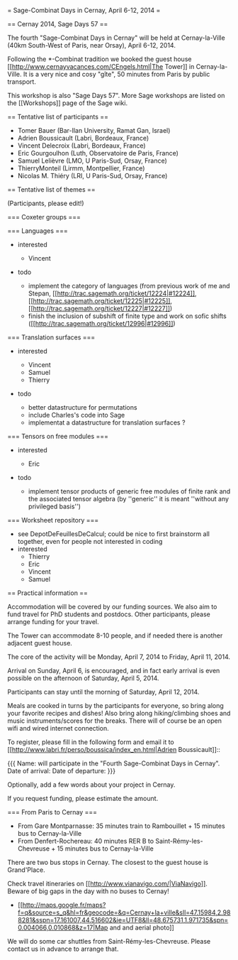 = Sage-Combinat Days in Cernay, April 6-12, 2014 =

== Cernay 2014, Sage Days 57  ==

The fourth "Sage-Combinat Days in Cernay" will be held at Cernay-la-Ville
(40km South-West of Paris, near Orsay), April 6-12, 2014.

Following the *-Combinat tradition we booked the guest house 
[[http://www.cernayvacances.com/CEngels.html|The Tower]] in Cernay-la-Ville.
It is a very nice and cosy "gîte", 50 minutes from Paris by public transport.

This workshop is also "Sage Days 57".
More Sage workshops are listed on the [[Workshops]] page of the Sage wiki.


== Tentative list of participants ==

 * Tomer Bauer (Bar-Ilan University, Ramat Gan, Israel)
 * Adrien Boussicault (Labri, Bordeaux, France)
 * Vincent Delecroix (Labri, Bordeaux, France)
 * Eric Gourgoulhon (Luth, Observatoire de Paris, France)
 * Samuel Lelièvre (LMO, U Paris-Sud, Orsay, France)
 * ThierryMonteil (Lirmm, Montpellier, France)
 * Nicolas M. Thiéry (LRI, U Paris-Sud, Orsay, France)

== Tentative list of themes ==

(Participants, please edit!)

=== Coxeter groups ===

=== Languages ===

 * interested
   * Vincent

 * todo
   * implement the category of languages (from previous work of me and Stepan, [[http://trac.sagemath.org/ticket/12224|#12224]], [[http://trac.sagemath.org/ticket/12225|#12225]], [[http://trac.sagemath.org/ticket/12227|#12227]])
   * finish the inclusion of subshift of finite type and work on sofic shifts ([[http://trac.sagemath.org/ticket/12996|#12996]])

=== Translation surfaces ===

 * interested
   * Vincent
   * Samuel
   * Thierry

 * todo
   * better datastructure for permutations
   * include Charles's code into Sage
   * implementat a datastructure for translation surfaces ?

=== Tensors on free modules ===

 * interested
   * Eric

 * todo
   * implement tensor products of generic free modules of finite rank and the associated tensor algebra (by ''generic'' it is meant ''without any privileged basis'')


=== Worksheet repository ===
 * see DepotDeFeuillesDeCalcul; could be nice to first brainstorm all together, even for people not interested in coding
 * interested
   * Thierry
   * Eric
   * Vincent
   * Samuel


== Practical information ==


Accommodation will be covered by our funding sources.
We also aim to fund travel for PhD students and postdocs.
Other participants, please arrange funding for your travel.

The Tower can accommodate 8-10 people, and if needed there is another
adjacent guest house.

The core of the activity will be Monday, April 7, 2014 to Friday, April 11, 2014.

Arrival on Sunday, April 6, is encouraged, and in fact early arrival is even
possible on the afternoon of Saturday, April 5, 2014.

Participants can stay until the morning of Saturday, April 12, 2014.

Meals are cooked in turns by the participants for everyone, so bring
along your favorite recipes and dishes!  Also bring along hiking/climbing
shoes and music instruments/scores for the breaks. There will of course
be an open wifi and wired internet connection.

To register, please fill in the following form and email it to
[[http://www.labri.fr/perso/boussica/index_en.html|Adrien Boussicault]]::

{{{
    Name:
    will participate in the "Fourth Sage-Combinat Days in Cernay".
    Date of arrival:
    Date of departure:
}}}

Optionally, add a few words about your project in Cernay.

If you request funding, please estimate the amount.


=== From Paris to Cernay ===

 * From Gare Montparnasse: 35 minutes train to Rambouillet + 15 minutes bus to Cernay-la-Ville
 * From Denfert-Rochereau: 40 minutes RER B to Saint-Rémy-les-Chevreuse + 15 minutes bus to Cernay-la-Ville

There are two bus stops in Cernay. The closest to the guest house is Grand'Place.

Check travel itineraries on [[http://www.vianavigo.com/|ViaNavigo]].
Beware of big gaps in the day with no buses to Cernay!

 * [[http://maps.google.fr/maps?f=q&source=s_q&hl=fr&geocode=&q=Cernay+la+ville&sll=47.15984,2.988281&sspn=17.161007,44.516602&ie=UTF8&ll=48.675731,1.971735&spn=0.004066,0.010868&z=17|Map and and aerial photo]]

We will do some car shuttles from Saint-Rémy-les-Chevreuse. Please contact us in
advance to arrange that.
